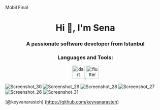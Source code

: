 <p>Mobil Final</p>


<h1 align="center">Hi 👋, I'm Sena</h1>
<h3 align="center">A passionate software developer from Istanbul</h3>


<h3 align="center">Languages and Tools:</h3>

<p align="center"> <a href="https://dart.dev" target="_blank" rel="noreferrer"> <img src="https://www.vectorlogo.zone/logos/dartlang/dartlang-icon.svg" alt="dart" width="40" height="40"/> </a> <a href="https://flutter.dev" target="_blank" rel="noreferrer"> <img src="https://www.vectorlogo.zone/logos/flutterio/flutterio-icon.svg" alt="flutter" width="40" height="40"/> </a> </p>


![Screenshot_30](https://github.com/sennachu/mobil_final/assets/90784360/1840a422-d0fb-4462-8d73-2bbd14196640)
![Screenshot_29](https://github.com/sennachu/mobil_final/assets/90784360/a64d4e64-1eef-4cd8-9add-3e240649e443)
![Screenshot_28](https://github.com/sennachu/mobil_final/assets/90784360/7996e538-7d5f-4682-b3d8-e07008598281)
![Screenshot_27](https://github.com/sennachu/mobil_final/assets/90784360/15a1244e-26d4-4c1d-a02d-cfcc5d1012ed)
![Screenshot_26](https://github.com/sennachu/mobil_final/assets/90784360/61eadcb3-ae7c-458a-9191-bdd7fc3c64a3)
![Screenshot_31](https://github.com/sennachu/mobil_final/assets/90784360/2dc1cd58-b6da-4501-b79a-f7e744338d14)


[@keyvanarasteh] (https://github.com/keyvanarasteh)
